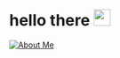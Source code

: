 # hello there    <img src="https://discordmojis.com/emojis/10003-catjam/download" width="30px"> 
[![About Me](https://img.shields.io/badge/archiiv.cc-8A2BE2)](https://archiiv.cc)

